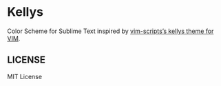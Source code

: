 Kellys
======

Color Scheme for Sublime Text inspired by [vim-scripts’s kellys theme for VIM](https://github.com/vim-scripts/kellys).

LICENSE
-------

MIT License
